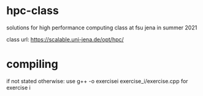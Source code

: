 # hpc-class
solutions for high performance computing class at fsu jena in summer 2021

class url: https://scalable.uni-jena.de/opt/hpc/

# compiling

if not stated otherwise: use g++ -o exercisei exercise_i/exercise.cpp for exercise i

